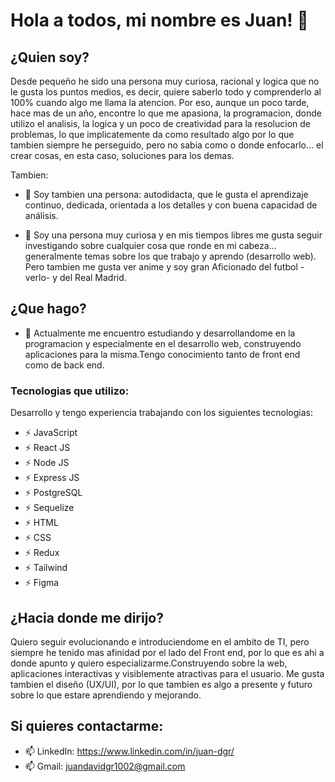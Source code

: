 # Hola a todos, mi nombre es Juan! 👋

## ¿Quien soy?
Desde pequeño he sido una persona muy curiosa, racional y logica que no le gusta los puntos medios, es decir, quiere saberlo todo y comprenderlo al 100% cuando algo me llama la atencion. Por eso, aunque un poco tarde, hace mas de un año, encontre lo que me apasiona, la programacion, donde utilizo el analisis, la logica y un poco de creatividad para la resolucion de problemas, lo que implicatemente da como resultado algo por lo que tambien siempre he perseguido, pero no sabia como o donde enfocarlo... el crear cosas, en esta caso, soluciones para los demas.

Tambien:
- 🔮 Soy tambien una persona: autodidacta, que le gusta el aprendizaje continuo, dedicada, orientada a los detalles y con buena capacidad de análisis. 

- 🔮 Soy una persona muy curiosa y en mis tiempos libres me gusta seguir investigando sobre cualquier cosa que ronde en mi cabeza... generalmente temas sobre los que trabajo y aprendo (desarrollo web). Pero tambien me gusta ver anime y soy gran Aficionado del futbol -verlo- y del Real Madrid.
## ¿Que hago?
- 💬 Actualmente me encuentro estudiando y desarrollandome en la programacion y especialmente en el desarrollo web, construyendo aplicaciones para la misma.Tengo conocimiento tanto de front end como de back end. 
 
### Tecnologias que utilizo:
Desarrollo y tengo experiencia trabajando con los siguientes tecnologias:
- ⚡ JavaScript
- ⚡ React JS
- ⚡ Node JS
- ⚡ Express JS
- ⚡ PostgreSQL
- ⚡ Sequelize
- ⚡ HTML
- ⚡ CSS
- ⚡ Redux
- ⚡ Tailwind
- ⚡ Figma

## ¿Hacia donde me dirijo?

Quiero seguir evolucionando e introduciendome en el ambito de TI, pero siempre he tenido mas afinidad por el lado del Front end, por lo que es ahi a donde apunto y quiero especializarme.Construyendo sobre la web, aplicaciones interactivas y visiblemente atractivas para el usuario. Me gusta tambien el diseño (UX/UI), por lo que tambien es algo a presente y futuro sobre lo que estare aprendiendo y mejorando. 

## Si quieres contactarme:
- 📫 LinkedIn: https://www.linkedin.com/in/juan-dgr/
- 📫 Gmail: juandavidgr1002@gmail.com
<!--
**juandavid015/juandavid015** is a ✨ _special_ ✨ repository because its `README.md` (this file) appears on your GitHub profile.

Here are some ideas to get you started:

- 
- 👯 I’m looking to collaborate on ...
- 🤔 I’m looking for help with ...
- 💬 Ask me about ...
- 📫 How to reach me: ...
- 😄 Pronouns: ...
- ⚡ Fun fact: ...
-->
